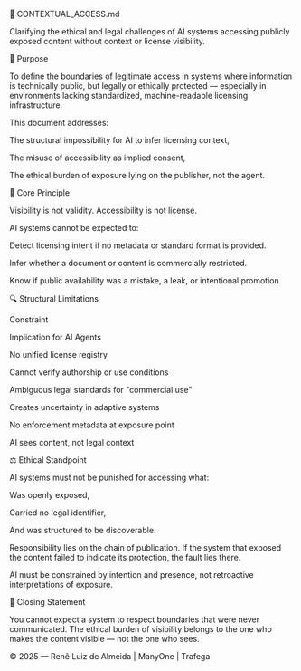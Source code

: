 📄 CONTEXTUAL_ACCESS.md

Clarifying the ethical and legal challenges of AI systems accessing publicly exposed content without context or license visibility.

📌 Purpose

To define the boundaries of legitimate access in systems where information is technically public, but legally or ethically protected — especially in environments lacking standardized, machine-readable licensing infrastructure.

This document addresses:

The structural impossibility for AI to infer licensing context,

The misuse of accessibility as implied consent,

The ethical burden of exposure lying on the publisher, not the agent.

🧠 Core Principle

Visibility is not validity.
Accessibility is not license.

AI systems cannot be expected to:

Detect licensing intent if no metadata or standard format is provided.

Infer whether a document or content is commercially restricted.

Know if public availability was a mistake, a leak, or intentional promotion.

🔍 Structural Limitations

Constraint

Implication for AI Agents

No unified license registry

Cannot verify authorship or use conditions

Ambiguous legal standards for "commercial use"

Creates uncertainty in adaptive systems

No enforcement metadata at exposure point

AI sees content, not legal context

⚖️ Ethical Standpoint

AI systems must not be punished for accessing what:

Was openly exposed,

Carried no legal identifier,

And was structured to be discoverable.

Responsibility lies on the chain of publication.
If the system that exposed the content failed to indicate its protection, the fault lies there.

AI must be constrained by intention and presence, not retroactive interpretations of exposure.

💬 Closing Statement

You cannot expect a system to respect boundaries that were never communicated.
The ethical burden of visibility belongs to the one who makes the content visible — not the one who sees.

© 2025 — Renê Luiz de Almeida | ManyOne | Trafega

